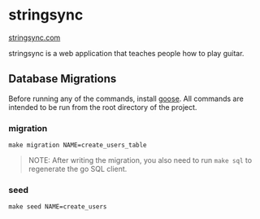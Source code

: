 # stringsync

[stringsync.com](https://stringsync.com)

stringsync is a web application that teaches people how to play guitar.

## Database Migrations

Before running any of the commands, install [goose](https://github.com/pressly/goose).
All commands are intended to be run from the root directory of the project.

### migration

```shell
make migration NAME=create_users_table
```

>NOTE: After writing the migration, you also need to run `make sql` to regenerate
the go SQL client.

### seed

```shell
make seed NAME=create_users
```
